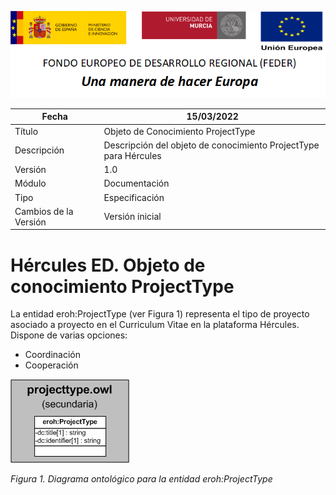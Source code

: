 ![](../../Docs/media/CabeceraDocumentosMD.png)

| Fecha         | 15/03/2022                                                   |
| ------------- | ------------------------------------------------------------ |
|Título|Objeto de Conocimiento ProjectType| 
|Descripción|Descripción del objeto de conocimiento ProjectType para Hércules|
|Versión|1.0|
|Módulo|Documentación|
|Tipo|Especificación|
|Cambios de la Versión|Versión inicial|

# Hércules ED. Objeto de conocimiento ProjectType

La entidad eroh:ProjectType (ver Figura 1) representa el tipo de proyecto asociado a proyecto en el Curriculum Vitae en la plataforma Hércules. Dispone de varias opciones:
- Coordinación
- Cooperación

![](../../Docs/media/ObjetosDeConocimiento/ProjectType.png)

*Figura 1. Diagrama ontológico para la entidad eroh:ProjectType*
